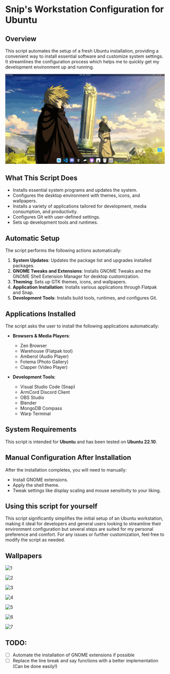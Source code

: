 # Snip's Workstation Configuration  for Ubuntu

## Overview

This script automates the setup of a fresh Ubuntu installation, providing a convenient way to install essential software and customize system settings. It streamlines the configuration process which helps me to quickly get my development environment up and running.

![ss](ss.png)

## What This Script Does

- Installs essential system programs and updates the system.
- Configures the desktop environment with themes, icons, and wallpapers.
- Installs a variety of applications tailored for development, media consumption, and productivity.
- Configures Git with user-defined settings.
- Sets up development tools and runtimes.

## Automatic Setup

The script performs the following actions automatically:

1. **System Updates**: Updates the package list and upgrades installed packages.
2. **GNOME Tweaks and Extensions**: Installs GNOME Tweaks and the GNOME Shell Extension Manager for desktop customization.
3. **Theming**: Sets up GTK themes, icons, and wallpapers.
4. **Application Installation**: Installs various applications through Flatpak and Snap.
5. **Development Tools**: Installs build tools, runtimes, and configures Git.

## Applications Installed

The script asks the user to install the following applications automatically:

- **Browsers & Media Players**:
  - Zen Browser
  - Warehouse (Flatpak tool)
  - Amberol (Audio Player)
  - Fotema (Photo Gallery)
  - Clapper (Video Player)
  
- **Development Tools**:
  - Visual Studio Code (Snap)
  - ArmCord Discord Client
  - OBS Studio 
  - Blender
  - MongoDB Compass 
  - Warp Terminal

## System Requirements

This script is intended for **Ubuntu** and has been tested on **Ubuntu 22.10**. 

<!--- ### Execution Directory 

Before running the script, make sure to navigate to the following directory:

```bash
cd ~/Downloads/workstation-config
``` --->

## Manual Configuration After Installation

After the installation completes, you will need to manually:

- Install GNOME extensions.
- Apply the shell theme.
- Tweak settings like display scaling and mouse sensitivity to your liking.

## Using this script for yourself

This script significantly simplifies the initial setup of an Ubuntu workstation, making it ideal for developers and general users looking to streamline their environment configuration but several steps are suited for my personal preference and comfort. For any issues or further customization, feel free to modify the script as needed.

## Wallpapers

![1](wallpapers/1.jpg)

![2](wallpapers/2.jpg)

![3](wallpapers/3.jpg)

![4](wallpapers/4.jpg)

![5](wallpapers/5.jpg)

![6](wallpapers/6.jpg)

![7](wallpapers/7.jpg)

## TODO:

- [ ] Automate the installation of GNOME extensions if possible
- [ ] Replace the line break and say functions with a better implementation (Can be done easily!)
